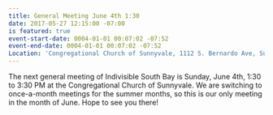 ```yaml
---
title: General Meeting June 4th 1:30
date: 2017-05-27 12:15:00 -07:00
is featured: true
event-start-date: 0004-01-01 00:07:02 -07:52
event-end-date: 0004-01-01 00:07:02 -07:52
Location: 'Congregational Church of Sunnyvale, 1112 S. Bernardo Ave, Sunnyvale '
---
```


The next general meeting of Indivisible South Bay is Sunday, June 4th, 1:30 to 3:30 PM at the Congregational Church of Sunnyvale.  We are switching to once-a-month meetings for the summer months, so this is our only meeting in the month of June.  Hope to see you there!  